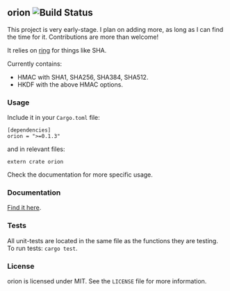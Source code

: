 ## orion ![Build Status](https://travis-ci.org/brycx/orion.svg?branch=master)

This project is very early-stage. I plan on adding
more, as long as I can find the time for it. Contributions are more than welcome!

It relies on [ring](https://github.com/briansmith/ring) for things like SHA.

Currently contains:
* HMAC with SHA1, SHA256, SHA384, SHA512.
* HKDF with the above HMAC options.

### Usage
Include it in your `Cargo.toml` file:
```
[dependencies]
orion = ">=0.1.3"
```
and in relevant files:
```
extern crate orion
```
Check the documentation for more specific usage.
### Documentation
[Find it here](https://docs.rs/orion).

### Tests
All unit-tests are located in the same file as the functions they are testing.
To run tests: `cargo test`.

### License
orion is licensed under MIT. See the `LICENSE` file for more information.
